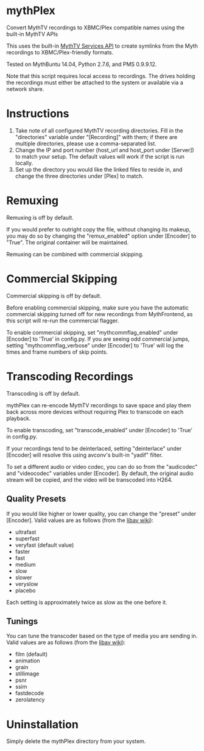 mythPlex
========

Convert MythTV recordings to XBMC/Plex compatible names using the built-in MythTV APIs

This uses the built-in [MythTV Services API](http://www.mythtv.org/wiki/Services_API) to create symlinks from the Myth recordings to XBMC/Plex-friendly formats.

Tested on MythBuntu 14.04, Python 2.7.6, and PMS 0.9.9.12.

Note that this script requires local access to recordings.  The drives holding the recordings must either be attached to the system or available via a network share.

Instructions
============

1. Take note of all configured MythTV recording directories.  Fill in the "directories" variable under "\[Recording\]" with them; if there are multiple directories, please use a comma-separated list.
2. Change the IP and port number (host\_url and host\_port under \[Server\]) to match your setup.  The default values will work if the script is run locally.
3. Set up the directory you would like the linked files to reside in, and change the three directories under \[Plex\] to match.

Remuxing
========

Remuxing is off by default.

If you would prefer to outright copy the file, without changing its makeup, you may do so by changing the "remux\_enabled" option under \[Encoder\] to "True".  The original container will be maintained.

Remuxing can be combined with commercial skipping.

Commercial Skipping
===================

Commercial skipping is off by default.

Before enabling commercial skipping, make sure you have the automatic commercial skipping turned off for new recordings from MythFrontend, as this script will re-run the commercial flagger.

To enable commercial skipping, set "mythcommflag\_enabled" under \[Encoder\] to 'True' in config.py.  If you are seeing odd commercial jumps, setting "mythcommflag\_verbose" under \[Encoder\] to 'True' will log the times and frame numbers of skip points.

Transcoding Recordings
======================

Transcoding is off by default.

mythPlex can re-encode MythTV recordings to save space and play them back across more devices without requiring Plex to transcode on each playback.

To enable transcoding, set "transcode\_enabled" under \[Encoder\] to 'True' in config.py.

If your recordings tend to be deinterlaced, setting "deinterlace" under \[Encoder\] will resolve this using avconv's built-in "yadif" filter.

To set a different audio or video codec, you can do so from the "audicodec" and "videocodec" variables under \[Encoder\].  By default, the original audio stream will be copied, and the video will be transcoded into H264.

Quality Presets
---------------

If you would like higher or lower quality, you can change the "preset" under \[Encoder\].  Valid values are as follows (from the [libav wiki](https://wiki.libav.org/Encoding/h264#Preset_and_Tune)):

* ultrafast
* superfast
* veryfast (default value)
* faster
* fast
* medium
* slow
* slower
* veryslow
* placebo

Each setting is approximately twice as slow as the one before it.

Tunings
-------

You can tune the transcoder based on the type of media you are sending in.  Valid values are as follows (from the [libav wiki](https://wiki.libav.org/Encoding/h264#Preset_and_Tune)):

* film (default)
* animation
* grain
* stillimage
* psnr
* ssim
* fastdecode
* zerolatency

Uninstallation
==============

Simply delete the mythPlex directory from your system.
